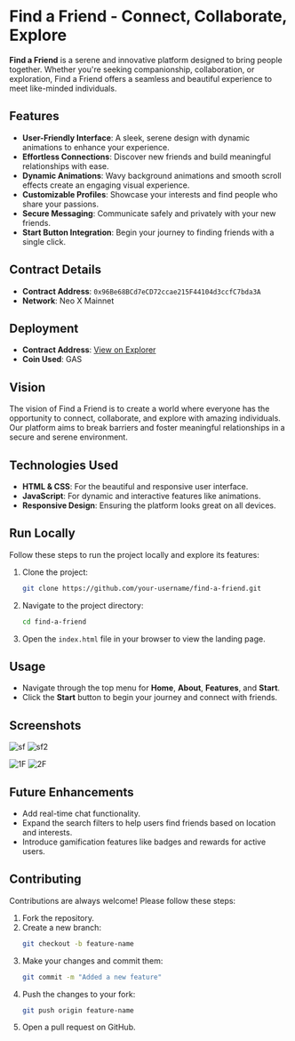 # Find a Friend - Connect, Collaborate, Explore

**Find a Friend** is a serene and innovative platform designed to bring people together. Whether you're seeking companionship, collaboration, or exploration, Find a Friend offers a seamless and beautiful experience to meet like-minded individuals.

## Features

- **User-Friendly Interface**: A sleek, serene design with dynamic animations to enhance your experience.
- **Effortless Connections**: Discover new friends and build meaningful relationships with ease.
- **Dynamic Animations**: Wavy background animations and smooth scroll effects create an engaging visual experience.
- **Customizable Profiles**: Showcase your interests and find people who share your passions.
- **Secure Messaging**: Communicate safely and privately with your new friends.
- **Start Button Integration**: Begin your journey to finding friends with a single click.

## Contract Details
- **Contract Address**: `0x96Be68BCd7eCD72ccae215F44104d3ccfC7bda3A`
- **Network**: Neo X Mainnet

## Deployment
- **Contract Address**: [View on Explorer](https://xexplorer.neo.org/address/0x96Be68BCd7eCD72ccae215F44104d3ccfC7bda3A)
- **Coin Used**: GAS


## Vision

The vision of Find a Friend is to create a world where everyone has the opportunity to connect, collaborate, and explore with amazing individuals. Our platform aims to break barriers and foster meaningful relationships in a secure and serene environment.

## Technologies Used

- **HTML & CSS**: For the beautiful and responsive user interface.
- **JavaScript**: For dynamic and interactive features like animations.
- **Responsive Design**: Ensuring the platform looks great on all devices.

## Run Locally

Follow these steps to run the project locally and explore its features:

1. Clone the project:
   ```bash
   git clone https://github.com/your-username/find-a-friend.git
   ```

2. Navigate to the project directory:
   ```bash
   cd find-a-friend
   ```

3. Open the `index.html` file in your browser to view the landing page.

## Usage

- Navigate through the top menu for **Home**, **About**, **Features**, and **Start**.
- Click the **Start** button to begin your journey and connect with friends.

## Screenshots
![sf](https://github.com/user-attachments/assets/3734ab8f-2a89-481d-952a-4dd956db12b0)
![sf2](https://github.com/user-attachments/assets/54ef2351-55d4-4c41-9512-ed714456c10d)

![1F](https://github.com/user-attachments/assets/a447dc64-1e26-4f1c-bc65-5914fe1b84d5)
![2F](https://github.com/user-attachments/assets/22f98309-90d9-4832-a67b-22cbbdfdf197)


## Future Enhancements

- Add real-time chat functionality.
- Expand the search filters to help users find friends based on location and interests.
- Introduce gamification features like badges and rewards for active users.

## Contributing

Contributions are always welcome! Please follow these steps:

1. Fork the repository.
2. Create a new branch:
   ```bash
   git checkout -b feature-name
   ```
3. Make your changes and commit them:
   ```bash
   git commit -m "Added a new feature"
   ```
4. Push the changes to your fork:
   ```bash
   git push origin feature-name
   ```
5. Open a pull request on GitHub.


